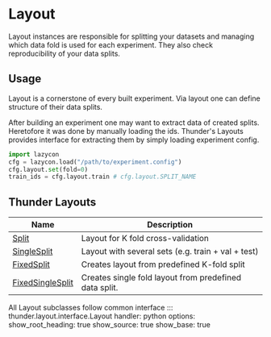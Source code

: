 # Layout

Layout instances are responsible for splitting your datasets and managing
which data fold is used for each experiment.
They also check reproducibility of your data splits.

## Usage

Layout is a cornerstone of every built experiment. Via layout one can define structure of 
their data splits.  

After building an experiment one may want to extract data of created splits. 
Heretofore it was done by manually loading the ids. Thunder's Layouts provides interface
for extracting them by simply loading experiment config. 
```python
import lazycon
cfg = lazycon.load("/path/to/experiment.config")
cfg.layout.set(fold=0)
train_ids = cfg.layout.train # cfg.layout.SPLIT_NAME 
```

## Thunder Layouts

| Name                                                               | Description                                            |
|--------------------------------------------------------------------|--------------------------------------------------------|
| [Split](./splits/#thunder.layout.split.Split)                      | Layout for K fold cross-validation                     |
| [SingleSplit](./splits/#thunder.layout.split.SingleSplit)          | Layout with several sets (e.g. train + val + test)     |
| [FixedSplit](./fixed/#thunder.layout.fixed.FixedSplit)             | Creates layout from predefined K-fold   split          |
| [FixedSingleSplit](./fixed/#thunder.layout.fixed.FixedSingleSplit) | Creates single fold layout from predefined data split. |

All Layout subclasses follow common interface
::: thunder.layout.interface.Layout
    handler: python
    options:
      show_root_heading: true
      show_source: true
      show_base: true
